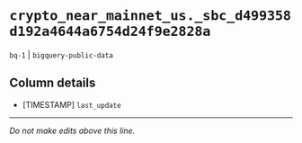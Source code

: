 # `crypto_near_mainnet_us._sbc_d499358d192a4644a6754d24f9e2828a`
`bq-1` | `bigquery-public-data`

## Column details
* [TIMESTAMP] `last_update`

-------------------------------------------------------------------------------
*Do not make edits above this line.*
